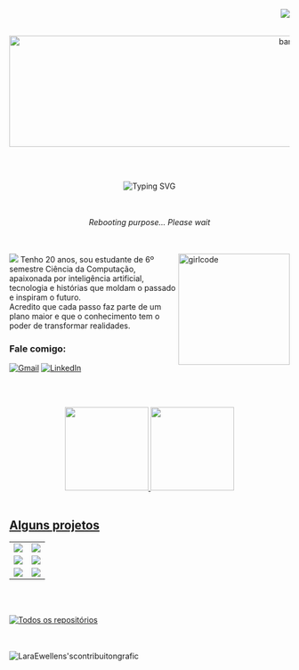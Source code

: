 <img align="right" src="https://komarev.com/ghpvc/?username=Laraewellen&color=4B0082"><br>
<br>

<div align="center">
  <img src="https://i.imgur.com/x5dw8nX.gif" alt="banner" width="1000" height="200" />
</div>

<br><br>
<div align="center">
  <img src="https://readme-typing-svg.demolab.com?font=Fira+Code&weight=600&size=35&duration=3000&pause=1000&color=7F3FBF&width=1000&center=true&vCenter=true&lines=Ol%C3%A1%2C+sou+a+Lara;Bem-vindo(a)!" alt="Typing SVG" />
</div>
<br><br>
<p align="center"><i>
Rebooting purpose… Please wait
</i>
  </p>
  <br><br>
  <img src="https://i.imgur.com/4qu9td7.png" alt="girlcode" min-width="200px" max-width="200px" width="200px" align="right">
<img src="https://img.shields.io/badge/-Sobre%20mim-7F3FBF?style=for-the-badge&logo=about-dot-me&logoColor=white" />
Tenho 20 anos, sou estudante de 6º semestre Ciência da Computação, apaixonada por inteligência artificial, tecnologia e histórias que moldam o passado e inspiram o futuro.  
<br>
Acredito que cada passo faz parte de um plano maior e que o conhecimento tem o poder de transformar realidades.
<br>

### Fale comigo: 

<div>
  
[![Gmail](https://img.shields.io/badge/Gmail-D14836?logo=gmail&logoColor=white)](mailto:contato@laraewellen@gmail.com)
[![LinkedIn](https://custom-icon-badges.demolab.com/badge/LinkedIn-0A66C2?logo=linkedin-white&logoColor=fff)](https://www.linkedin.com/in/lara-ewellen-bbaa81285)
</div>

<br><br>
<div align="center">
  <a href="https://github.com/Laraewellen">
  <img height="150em" src="https://github-readme-stats.vercel.app/api?username=Laraewellen&show_icons=true&theme=react&border_color=7F3FBF&bg_color=0D1117&title_color=F85D7F&icon_color=F8D866&include_all_commits=true&count_private=true"/>
  <img height="150em" src="https://github-readme-stats.vercel.app/api/top-langs/?username=Laraewellen&layout=compact&langs_count=7&theme=react&border_color=7F3FBF&bg_color=0D1117&title_color=F85D7F&icon_color=F8D866"/>
  </div>
    <br>

## Alguns projetos
<div align="center">

<table>
  <tr>
    <td>
      <a href="https://github.com/Laraewellen/DefesaCivil">
        <img src="https://github-readme-stats.vercel.app/api/pin/?username=Laraewellen&repo=DefesaCivil&border_color=7F3FBF&bg_color=0D1117&title_color=C9D1D9&text_color=8B949E&icon_color=7F3FBF" />
      </a>
    </td>
    <td>
      <a href="https://github.com/Laraewellen/cadeado-eletronico">
        <img src="https://github-readme-stats.vercel.app/api/pin/?username=Laraewellen&repo=cadeado-eletronico&border_color=7F3FBF&bg_color=0D1117&title_color=C9D1D9&text_color=8B949E&icon_color=7F3FBF" />
      </a>
    </td>
  </tr>
  <tr>
    <td>
      <a href="https://github.com/Laraewellen/Quiz-de-Personagens">
        <img src="https://github-readme-stats.vercel.app/api/pin/?username=Laraewellen&repo=Quiz-de-Personagens&border_color=7F3FBF&bg_color=0D1117&title_color=C9D1D9&text_color=8B949E&icon_color=7F3FBF" />
      </a>
    </td>
    <td>
      <a href="https://github.com/Laraewellen/Hamburgueriaz.app">
        <img src="https://github-readme-stats.vercel.app/api/pin/?username=Laraewellen&repo=Hamburgueriaz.app&border_color=7F3FBF&bg_color=0D1117&title_color=C9D1D9&text_color=8B949E&icon_color=7F3FBF" />
      </a>
    </td>
  </tr>
  <tr>
    <td>
      <a href="https://github.com/Laraewellen/SOS_Mulher_Segura">
        <img src="https://github-readme-stats.vercel.app/api/pin/?username=Laraewellen&repo=SOS_Mulher_Segura&border_color=7F3FBF&bg_color=0D1117&title_color=C9D1D9&text_color=8B949E&icon_color=7F3FBF" />
      </a>
    </td>
    <td>
      <a href="https://github.com/Laraewellen/novastecnologias">
        <img src="https://github-readme-stats.vercel.app/api/pin/?username=Laraewellen&repo=novastecnologias&border_color=7F3FBF&bg_color=0D1117&title_color=C9D1D9&text_color=8B949E&icon_color=7F3FBF" />
      </a>
    </td>
  </tr>
</table>
</div>
<br><br>
<p align="left">
  <a href="https://github.com/Laraewellen?tab=repositories" target="_blank"><img alt="Todos os repositórios" title="Todos os repositórios" src="https://img.shields.io/badge/-All%20Repos-2962FF?style=for-the-badge&logo=koding&logoColor=white"/></a>
</p>

<br><br>
![LaraEwellens'scontribuitongrafic](https://github-readme-activity-graph.vercel.app/graph?username=Laraewellen&custom_title=&bg_color=0D1117&color=7F3FBF&line=7F3FBF&point=7F3FBF&area_color=FFFFFF&title_color=FFFFFF&area=true)
